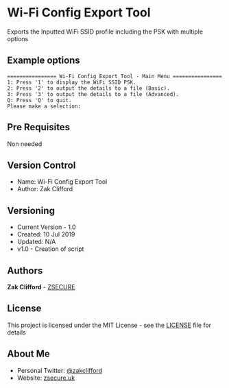 # Wi-Fi Config Export Tool

Exports the Inputted WiFi SSID profile including the PSK with multiple options

## Example options
```
================ Wi-Fi Config Export Tool - Main Menu ================
1: Press '1' to display the WiFi SSID PSK.
2: Press '2' to output the details to a file (Basic).
3: Press '3' to output the details to a file (Advanced).
Q: Press 'Q' to quit.
Please make a selection:
```

## Pre Requisites
Non needed

## Version Control
- Name: Wi-Fi Config Export Tool
- Author: Zak Clifford 

## Versioning

- Current Version - 1.0
- Created: 10 Jul 2019
- Updated: N/A 
- v1.0 - Creation of script

## Authors

**Zak Clifford** - [ZSECURE](https://github.com/ZSECURE)

## License

This project is licensed under the MIT License - see the [LICENSE](LICENSE) file for details

## About Me

- Personal Twitter: [@zakclifford](https://twitter.com/zakclifford)
- Website: [zsecure.uk](https://zsecure.uk/)
